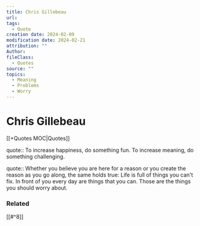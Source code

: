 ```yaml
---
title: Chris Gillebeau
url: 
tags:
  - Quote
creation date: 2024-02-09
modification date: 2024-02-21
attribution: ""
Author: 
fileClass:
  - Quotes
source: ""
topics:
  - Meaning
  - Problems
  - Worry
---
```


# Chris Gillebeau

[[+Quotes MOC|Quotes]]

quote:: To increase happiness, do something fun. To increase meaning, do something challenging.

quote:: Whether you believe you are here for a reason or you create the reason as you go along, the same holds true: Life is full of things you can't fix. In front of you every day are things that you can. Those are the things you should worry about.

### Related

[[#^8]]
